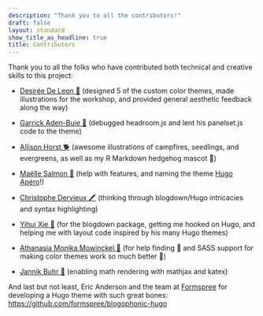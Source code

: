 ```yaml
---
description: "Thank you to all the contributors!"
draft: false
layout: standard
show_title_as_headline: true
title: Contributors
---
```


Thank you to all the folks who have contributed both technical and creative skills to this project:

+ [Desirée De Leon :giraffe:](http://desiree.rbind.io/) (designed 5 of the custom color themes, made illustrations for the workshop, and provided general aesthetic feedback along the way)

+ [Garrick Aden-Buie :mage:](https://www.garrickadenbuie.com/) (debugged headroom.js and lent his panelset.js code to the theme)

+ [Allison Horst :dog2:](https://www.allisonhorst.com/) (awesome illustrations of campfires, seedlings, and evergreens, as well as my R Markdown hedgehog mascot :hedgehog:)

+ [Maëlle Salmon :fishing_pole_and_fish:](https://masalmon.eu/) (help with features, and naming the theme [Hugo Apéro](https://hugo-apero.netlify.app/)!)

+ [Christophe Dervieux :crayon:](http://cderv.rbind.io/) (thinking through blogdown/Hugo intricacies and syntax highlighting)

+ [Yihui Xie :martial_arts_uniform:](https://yihui.org/) (for the blogdown package, getting me hooked on Hugo, and helping me with layout code inspired by his many Hugo themes)

+ [Athanasia Monika Mowinckel :purple_heart:](https://drmowinckels.io/) (for help finding :bug: and SASS support for making color themes work so much better :art:)

+ [Jannik Buhr :otter:](https://jmbuhr.de) (enabling math rendering with mathjax and katex)

And last but not least, Eric Anderson and the team at [Formspree](https://formspree.io/) for developing a Hugo theme with such great bones: <https://github.com/formspree/blogophonic-hugo>
